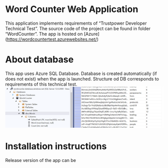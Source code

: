 # Word Counter Web Application
This application implements requirements of “Trustpower Developer Technical Test”.
The source code of the project can be found in folder “WordCounter”.
The app is hosted on [Azure] (https://wordcountertest.azurewebsites.net/)
# About database
This app uses Azure SQL Database. Database is created automatically (if does not exist) when the app is launched. Structure od DB corresponds to requirements of this technical test.
![DBStructure]( https://github.com/PavelSobolev/TrustPower_exp/blob/master/WordCounter/db.png) 
# Installation instructions
Release version of the app can  be 
